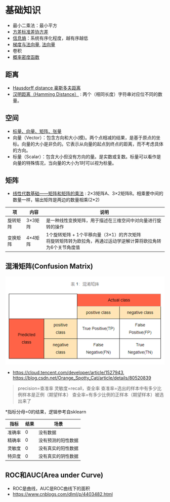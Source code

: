 # 基础知识
* 最小二乘法：最小平方
* [方差标准差协方差](https://www.cnblogs.com/xunziji/p/6772227.html)
* [信息熵](http://baike.baidu.com/item/%E4%BF%A1%E6%81%AF%E7%86%B5)：系统有序化程度，越有序越低
* [梯度与法向量](https://zhuanlan.zhihu.com/p/62718992), [法向量](https://baike.baidu.com/item/%E6%B3%95%E5%90%91%E9%87%8F/1161324)
* 卷积
* [概率密度函数](https://www.zhihu.com/question/263467674)

## 距离
* [Hausdorff distance 豪斯多夫距离](https://blog.csdn.net/lijiaqi0612/article/details/113925215)
* [汉明距离（Hamming Distance）](https://blog.csdn.net/hy592070616/article/details/122272472) : 两个（相同长度）字符串对应位不同的数量。

## 空间
* [标量、向量、矩阵、张量](https://easyai.tech/ai-definition/scalar/)
* 向量（Vector）：包含方向和大小(模)。两个点相减的结果，是基于原点的坐标。向量的大小是非负的。它表示从向量的起点到终点的距离，而不考虑具体的方向。
* 标量（Scalar）：包含大小但没有方向的量。是实数或复数。标量可以看作是向量的特殊情况，当向量的大小为1时可以视为标量。

## 矩阵
* [线性代数基础——矩阵和矩阵的乘法](https://zhuanlan.zhihu.com/p/158776486) : 2×3矩阵A、3×2矩阵B。相乘要中间的数量一样，输出矩阵是两边的数量相乘(2*2)

| 项 | 内容 | 说明 |
| - | - | - |
| 旋转矩阵 | 3×3矩阵 | 是一种线性变换矩阵，用于描述在三维空间中对向量进行旋转的操作 |
| 变换矩阵 | 4×4矩阵 | 1个旋转矩阵 + 1个平移向量（3×1）的齐次矩阵 <br> 将旋转矩阵转为欧拉角，再通过运动学逆解计算将欧拉角转为6个关节角度值 |

## 混淆矩阵(Confusion Matrix)
![混淆矩阵](../s/ai/confusionMatrix.png)
* https://cloud.tencent.com/developer/article/1527943, https://blog.csdn.net/Orange_Spotty_Cat/article/details/80520839

>precision=查准率
灵敏度=recall，查全率
查准率=选出的样本中有多少比例样本是正例（期望样本）
查全率=有多少比例的正样本（期望样本）被选出来了

*指标分母=0的结果，逻辑参考自sklearn

| 指标 | 结果 | 场景 |
| :-: | - | - |
| 准确率 | 0 | 没有数据 |
| 精确率 | 0 | 没有预测的阳性数据 |
| 灵敏度 | 0 | 没有真实的阳性数据 |
| 特异度 | 0 | 没有真实的阴性数据 |

## ROC和AUC(Area under Curve)
* ROC是曲线，AUC是ROC曲线下的面积
* https://www.cnblogs.com/dlml/p/4403482.html

